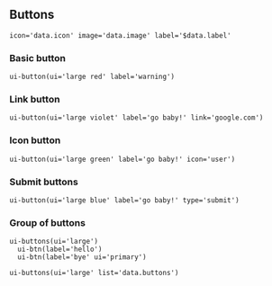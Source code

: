 Buttons
-------

`icon='data.icon' image='data.image' label='$data.label'`

### Basic button

`ui-button(ui='large red' label='warning')`

### Link button

`ui-button(ui='large violet' label='go baby!' link='google.com')`

### Icon button

`ui-button(ui='large green' label='go baby!' icon='user')`

### Submit buttons

`ui-button(ui='large blue' label='go baby!' type='submit')`

### Group of buttons

```jade
ui-buttons(ui='large')
  ui-btn(label='hello')
  ui-btn(label='bye' ui='primary')
```

```jade
ui-buttons(ui='large' list='data.buttons')
```
